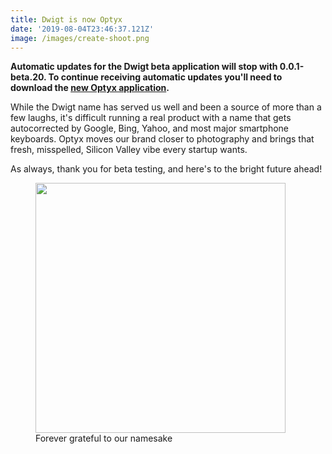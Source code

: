 ```yaml
---
title: Dwigt is now Optyx
date: '2019-08-04T23:46:37.121Z'
image: /images/create-shoot.png
---
```


**Automatic updates for the Dwigt beta application will stop with 0.0.1-beta.20. To continue receiving automatic updates you'll need to download the [new Optyx application](https://us-central1-dwigt-api.cloudfunctions.net/download).**

While the Dwigt name has served us well and been a source of more than a few laughs, it's difficult running a real product with a name that gets autocorrected by Google, Bing, Yahoo, and most major smartphone keyboards. Optyx moves our brand closer to photography and brings that fresh, misspelled, Silicon Valley vibe every startup wants.

As always, thank you for beta testing, and here's to the bright future ahead!

<figure>
<img src="/images/d-w-i-g-h-t.png" height="400"/>
<figcaption>Forever grateful to our namesake</figcaption>
</figure>
